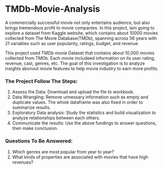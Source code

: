 # TMDb-Movie-Analysis

A commercially successful movie not only entertains audience, but also brings tremendous profit to movie companies. In this project, Iam going to explore a dataset from Kaggle website, which contains about 10000 movies collected from The Movie Database(TMDb), spanning across 56 years with 21 variables such as user popularity, ratings, budget, and revenue

This project used TMDb movie Dataset that contains about 10,000 movies collected from TMDb. Each movie includeed information on its user rating, revenue, cast, genres, etc. The goal of this investigation is to analyze insights abonout movie features to help movie industry to earn more profits.

### The Project Follow The Steps:

1. Assess the Data: Download and upload the file to workbook.
2. Data Wrangling: Remove unnessary information such as empty and duplicate values. The whole dataframe was also fixed in order to summarize results.
3. Exploratory Data analysis: Study the statistics and build visualization to analyze relationships between each others.
4. Communicate the results: Use the above fundings to answer questions, then make conclusion.

### Questions To Be Answered:

1. Which genres are most popular from year to year?
2. What kinds of properties are associated with movies that have high revenues?
